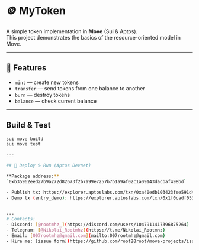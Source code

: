 # 🪙 MyToken

A simple token implementation in **Move** (Sui & Aptos).  
This project demonstrates the basics of the resource-oriented model in Move.

---

## 🔹 Features
- `mint` — create new tokens  
- `transfer` — send tokens from one balance to another  
- `burn` — destroy tokens  
- `balance` — check current balance  

---

## Build & Test
```bash
sui move build
sui move test

---

## 🚀 Deploy & Run (Aptos Devnet)

**Package address:**  
`0xb35962eed27b9a272d82673f2b7a99e7257b7b1a9af02c1a09143dacbaf498bd`

- Publish tx: https://explorer.aptoslabs.com/txn/0xa40edb103423fee591d4947cb15843af4513cfb4b45a9275faa6ea444f2d74d8?network=devnet
- Demo tx (entry_demo): https://explorer.aptoslabs.com/txn/0x1f0cadf053ac26b3775a9585b53a88c480cd0a3f6d8b9f979a9fb98bae2acdab?network=devnet


---
# Contacts:
- Discord: [@rootmhz_](https://discord.com/users/1047911417396875264)
- Telegram: [@Nikolai_Rootmhz](https://t.me/Nikolai_Rootmhz)
- Email: [007rootmhz@gmail.com](mailto:007rootmhz@gmail.com)
- Hire me: [issue form](https://github.com/root28root/move-projects/issues/new?template=hire-me.yml)
